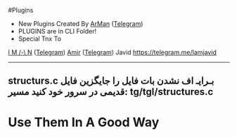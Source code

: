 #Plugins
* New Plugins Created By 
[ArMan](https://github.com/Thisisarman) ([Telegram](https://telegram.me/thisisarman))
* PLUGINS are in CLI Folder!
* Special Tnx To 

[I M /-\ N](https://github.com/imandaneshi) ([Telegram](https://telegram.me/imandaneshi))
[Amir](https://github.com/paydaar) ([Telegram](https://telegram.me/unfriendly))
Javid https://telegram.me/Iamjavid


------------------------------------------------
structurs.c بـرایـ اف نشدن بات فایل 
را جایگزین فایل قدیمی در سرور خود کنید
مسیر:
tg/tgl/structures.c
-----------------------------------------------
# Use Them In A Good Way

